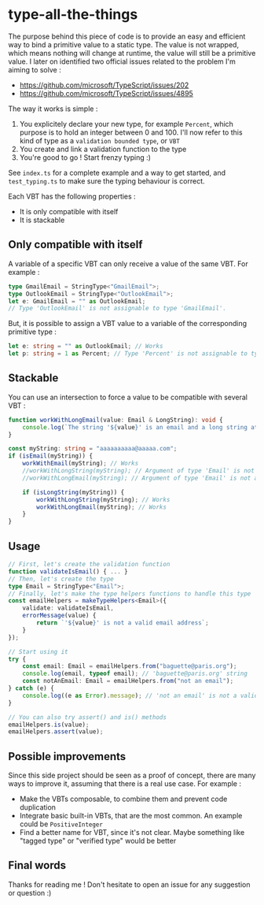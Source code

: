 # type-all-the-things

The purpose behind this piece of code is to provide an easy and efficient way to bind a primitive value to a static type. The value is not wrapped, which means nothing will change at runtime, the value will still be a primitive value. I later on identified two official issues related to the problem I'm aiming to solve :
- https://github.com/microsoft/TypeScript/issues/202
- https://github.com/microsoft/TypeScript/issues/4895

The way it works is simple :
1. You explicitely declare your new type, for example `Percent`, which purpose is to hold an integer between 0 and 100. I'll now refer to this kind of type as a `validation bounded type`, or `VBT`
2. You create and link a validation function to the type
3. You're good to go ! Start frenzy typing :)

See `index.ts` for a complete example and a way to get started, and `test_typing.ts` to make sure the typing behaviour is correct.

Each VBT has the following properties :
- It is only compatible with itself
- It is stackable

## Only compatible with itself

A variable of a specific VBT can only receive a value of the same VBT. For example :
```ts
type GmailEmail = StringType<"GmailEmail">;
type OutlookEmail = StringType<"OutlookEmail">;
let e: GmailEmail = "" as OutlookEmail;
// Type 'OutlookEmail' is not assignable to type 'GmailEmail'.
```

But, it is possible to assign a VBT value to a variable of the corresponding primitive type :
```ts
let e: string = "" as OutlookEmail; // Works
let p: string = 1 as Percent; // Type 'Percent' is not assignable to type 'string'.
```

## Stackable

You can use an intersection to force a value to be compatible with several VBT :
```ts
function workWithLongEmail(value: Email & LongString): void {
    console.log(`The string '${value}' is an email and a long string at the same time !`);
}

const myString: string = "aaaaaaaaaa@aaaaa.com";
if (isEmail(myString)) {
    workWithEmail(myString); // Works
    //workWithLongString(myString); // Argument of type 'Email' is not assignable to parameter of type 'LongString'.
    //workWithLongEmail(myString); // Argument of type 'Email' is not assignable to parameter of type ...

    if (isLongString(myString)) {
        workWithLongString(myString); // Works
        workWithLongEmail(myString); // Works
    }
}
```

## Usage

```ts
// First, let's create the validation function
function validateIsEmail() { ... }
// Then, let's create the type
type Email = StringType<"Email">;
// Finally, let's make the type helpers functions to handle this type
const emailHelpers = makeTypeHelpers<Email>({
    validate: validateIsEmail,
    errorMessage(value) {
        return `'${value}' is not a valid email address`;
    }
});

// Start using it
try {
    const email: Email = emailHelpers.from("baguette@paris.org");
    console.log(email, typeof email); // 'baguette@paris.org' string
    const notAnEmail: Email = emailHelpers.from("not an email");
} catch (e) {
    console.log((e as Error).message); // 'not an email' is not a valid email address
}

// You can also try assert() and is() methods
emailHelpers.is(value);
emailHelpers.assert(value);
```

## Possible improvements

Since this side project should be seen as a proof of concept, there are many ways to improve it, assuming that there is a real use case. For example :
- Make the VBTs composable, to combine them and prevent code duplication
- Integrate basic built-in VBTs, that are the most common. An example could be `PositiveInteger`
- Find a better name for VBT, since it's not clear. Maybe something like "tagged type" or "verified type" would be better

## Final words

Thanks for reading me ! Don't hesitate to open an issue for any suggestion or question :)
